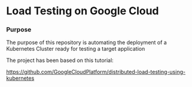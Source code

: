 # Load Testing on Google Cloud

### Purpose

The purpose of this repository is automating the deployment of a Kubernetes Cluster ready for testing a target application 

The project has been based on this tutorial: 

https://github.com/GoogleCloudPlatform/distributed-load-testing-using-kubernetes



